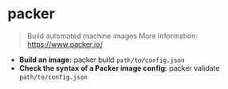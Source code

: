 # packer
> Build automated machine images
> More information: <https://www.packer.io/>
- **Build an image:**
packer build `path/to/config.json`
- **Check the syntax of a Packer image config:**
packer validate `path/to/config.json`
